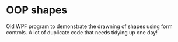 # OOP shapes
Old WPF program to demonstrate the drawning of shapes using form controls. A lot of duplicate code that needs tidying up one day!
